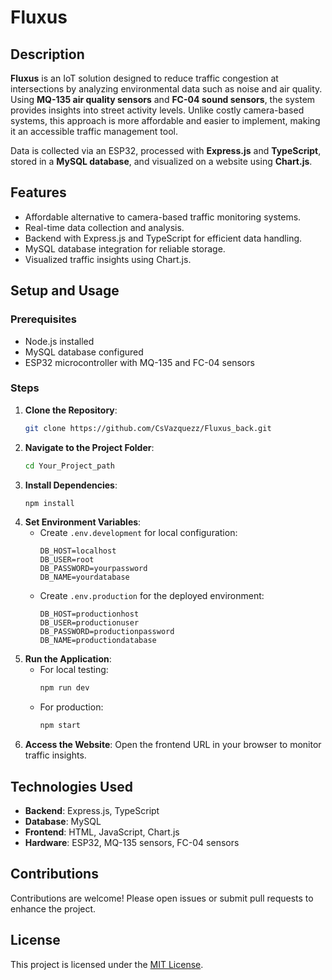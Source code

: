 
# Fluxus

## Description
**Fluxus** is an IoT solution designed to reduce traffic congestion at intersections by analyzing environmental data such as noise and air quality. Using **MQ-135 air quality sensors** and **FC-04 sound sensors**, the system provides insights into street activity levels. Unlike costly camera-based systems, this approach is more affordable and easier to implement, making it an accessible traffic management tool.

Data is collected via an ESP32, processed with **Express.js** and **TypeScript**, stored in a **MySQL database**, and visualized on a website using **Chart.js**.

## Features
- Affordable alternative to camera-based traffic monitoring systems.
- Real-time data collection and analysis.
- Backend with Express.js and TypeScript for efficient data handling.
- MySQL database integration for reliable storage.
- Visualized traffic insights using Chart.js.

## Setup and Usage

### Prerequisites
- Node.js installed
- MySQL database configured
- ESP32 microcontroller with MQ-135 and FC-04 sensors

### Steps
1. **Clone the Repository**:  
   ```bash
   git clone https://github.com/CsVazquezz/Fluxus_back.git
   ```
2. **Navigate to the Project Folder**:  
   ```bash
   cd Your_Project_path
   ```
3. **Install Dependencies**:  
   ```bash
   npm install
   ```
4. **Set Environment Variables**:
   - Create `.env.development` for local configuration:
     ```
     DB_HOST=localhost
     DB_USER=root
     DB_PASSWORD=yourpassword
     DB_NAME=yourdatabase
     ```
   - Create `.env.production` for the deployed environment:
     ```
     DB_HOST=productionhost
     DB_USER=productionuser
     DB_PASSWORD=productionpassword
     DB_NAME=productiondatabase
     ```
5. **Run the Application**:
   - For local testing:
     ```bash
     npm run dev
     ```
   - For production:
     ```bash
     npm start
     ```
6. **Access the Website**: Open the frontend URL in your browser to monitor traffic insights.

## Technologies Used
- **Backend**: Express.js, TypeScript
- **Database**: MySQL
- **Frontend**: HTML, JavaScript, Chart.js
- **Hardware**: ESP32, MQ-135 sensors, FC-04 sensors

## Contributions
Contributions are welcome! Please open issues or submit pull requests to enhance the project.

## License
This project is licensed under the [MIT License](LICENSE).
